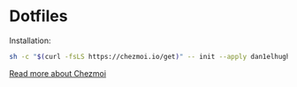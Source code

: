 # Dotfiles

Installation:

```sh
sh -c "$(curl -fsLS https://chezmoi.io/get)" -- init --apply dan1elhughes
```

[Read more about Chezmoi](https://www.chezmoi.io)
